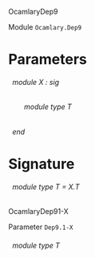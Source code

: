 OcamlaryDep9

 Module  `` Ocamlary.Dep9 `` 

# Parameters


<a id="argument-1-X"></a>
###### &nbsp; module X : sig

<a id="module-type-T"></a>
###### &nbsp; &nbsp; &nbsp; &nbsp; module type T



 ###### &nbsp; end




# Signature


<a id="module-type-T"></a>
###### &nbsp; module type T = X.T


OcamlaryDep91-X

 Parameter  `` Dep9.1-X `` 
<a id="module-type-T"></a>
###### &nbsp; module type T

